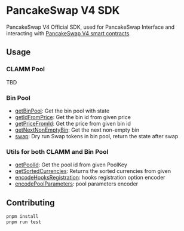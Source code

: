 # PancakeSwap V4 SDK

PancakeSwap V4 Official SDK, used for PancakeSwap Interface and interacting with [PancakeSwap V4 smart contracts](https://github.com/pancakeswap/pancake-v4-core).

## Usage

### CLAMM Pool

TBD

### Bin Pool

- [getBinPool](./src/functions/bin/getBinPool.ts): Get the bin pool with state
- [getIdFromPrice](./src/functions/bin/getIdFromPrice.ts): Get the bin id from given price
- [getPriceFromId](./src/functions/bin/getPriceFromId.ts): Get the price from given bin id
- [getNextNonEmptyBin](./src/functions/bin/getNextNonEmptyBin.ts): Get the next non-empty bin
- [swap](./src/functions/bin/swap.ts): Dry run Swap tokens in bin pool, return the state after swap

### Utils for both CLAMM and Bin Pool

- [getPoolId](./src/utils/getPoolId.ts): Get the pool id from given PoolKey
- [getSortedCurrencies](./src/utils/getSortedCurrencies.ts): Returns the sorted currencies from given
- [encodeHooksRegistration](./src/utils/encodeHooksRegistration.ts): hooks registration option encoder
- [encodePoolParameters](./src/utils/encodePoolParameters.ts): pool parameters encoder

## Contributing

```sh
pnpm install
pnpm run test
```